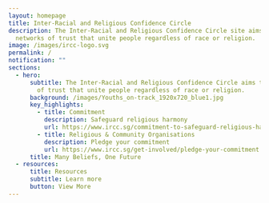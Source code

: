 ```yaml
---
layout: homepage
title: Inter-Racial and Religious Confidence Circle
description: The Inter-Racial and Religious Confidence Circle site aims to be
  networks of trust that unite people regardless of race or religion.
image: /images/ircc-logo.svg
permalink: /
notification: ""
sections:
  - hero:
      subtitle: The Inter-Racial and Religious Confidence Circle aims to be networks
        of trust that unite people regardless of race or religion.
      background: /images/Youths_on-track_1920x720_blue1.jpg
      key_highlights:
        - title: Commitment
          description: Safeguard religious harmony
          url: https://www.ircc.sg/commitment-to-safeguard-religious-harmony/
        - title: Religious & Community Organisations
          description: Pledge your commitment
          url: https://www.ircc.sg/get-involved/pledge-your-commitment
      title: Many Beliefs, One Future
  - resources:
      title: Resources
      subtitle: Learn more
      button: View More
---
```

